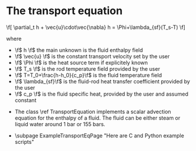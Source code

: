 The transport equation
======================
 
\f[
 \partial_t h + \vec{u}\cdot\vec{\nabla} h = \Phi+\lambda_{sf}(T_s-T)
\f]

where

- \f$ h \f$ the main unknown is the fluid enthalpy field
- \f$ \vec{u} \f$ is the constant transport velocity set by the user
- \f$ \Phi \f$ is the heat source term if explicitely known
- \f$ T_s \f$ is the rod temperature field provided by the user
- \f$ T=T_0+\frac{h-h_0}{c_p}\f$ is the fluid temperature field
- \f$ \lambda_{sf}\f$ is the fluid-rod heat transfer coefficient provided by the user
- \f$ c_p \f$ is the fluid specific heat, provided by the user and assumed constant



* The class \ref TransportEquation implements a scalar advection equation for the enthalpy of a fluid. The fluid can be either steam or liquid water around 1 bar or 155 bars.

* \subpage ExampleTransportEqPage "Here are C and Python example scripts"	


